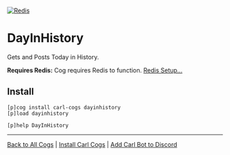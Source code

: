 [![Redis](https://img.shields.io/badge/tag-Redis-yellow?logo=git&logoColor=white)](../README.md#redis)
# DayInHistory

Gets and Posts Today in History.

**Requires Redis:** Cog requires Redis to function. [Redis Setup...](../README.md#redis)

## Install

```text
[p]cog install carl-cogs dayinhistory
[p]load dayinhistory

[p]help DayInHistory
```

---
[Back to All Cogs](../README.md#public-cogs) |
[Install Carl Cogs](../README.md#installing) |
[Add Carl Bot to Discord](https://discord.com/oauth2/authorize?client_id=204384021352808450&scope=bot+applications.commands&permissions=8)